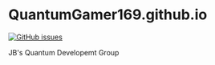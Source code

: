 # QuantumGamer169.github.io
[![GitHub issues](https://img.shields.io/github/issues/QuantumGamer169/QuantumGamer169.github.io)](https://github.com/QuantumGamer169/QuantumGamer169.github.io/issues)
<p>JB's Quantum Developemt Group</p>